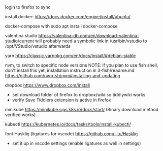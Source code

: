 login to firefox to sync

install docker:
https://docs.docker.com/engine/install/ubuntu/

docker-compose with
sudo apt  install docker-compose 

valentina studio
https://valentina-db.com/en/download-valentina-studio/current
will probably need a symbolic link in /usr/bin/vstudio to /opt/VStudio/vstudio afterwards

yarn
https://classic.yarnpkg.com/en/docs/install/#debian-stable

nvm, to switch to specific node versions
NOTE: if you plan to use fish shell, don't install this yet, installation instruction in 3-fish/readme.md
https://github.com/nvm-sh/nvm#installing-and-updating

dropbox
https://www.dropbox.com/install
+ set download folder of firefox to dropbox/wiki so tiddlywiki works
+ verify Save Tiddlers extension is active in firefox

minikube
https://minikube.sigs.k8s.io/docs/start/
(Binary download method verified works)

kubectl
https://kubernetes.io/docs/tasks/tools/install-kubectl/

font Hasklig (ligatures for vscode)
https://github.com/i-tu/Hasklig
+ set it up in vscode settings (enable ligatures as well in settings)


